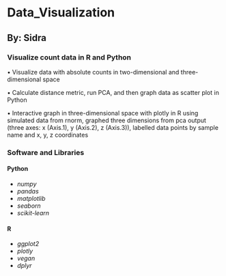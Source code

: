 # Data_Visualization
## By: Sidra

### Visualize count data in R and Python
• Visualize data with absolute counts in two-dimensional and three-dimensional space

• Calculate distance metric, run PCA, and then graph data as scatter plot in Python

• Interactive graph in three-dimensional space with plotly in R using simulated data from rnorm, graphed three dimensions from pca output (three axes: x (Axis.1), y (Axis.2), z (Axis.3)), labelled data points by sample name and x, y, z coordinates

### Software and Libraries

#### Python
- *numpy*
- *pandas*
- *matplotlib*
- *seaborn* 
- *scikit-learn*

#### R
- *ggplot2*
- *plotly*
- *vegan*
- *dplyr*
